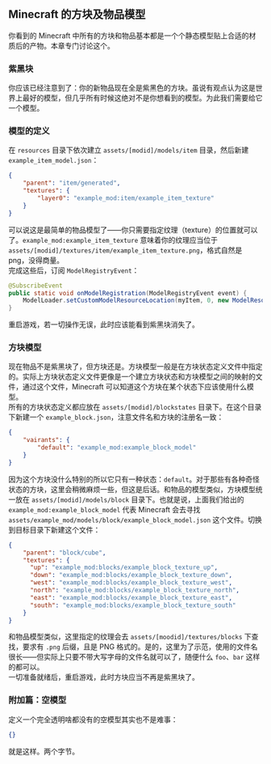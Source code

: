 ## Minecraft 的方块及物品模型

你看到的 Minecraft 中所有的方块和物品基本都是一个个静态模型贴上合适的材质后的产物。本章专门讨论这个。

### 紫黑块

你应该已经注意到了：你的新物品现在全是紫黑色的方块。虽说有观点认为这是世界上最好的模型，但几乎所有时候这绝对不是你想看到的模型。为此我们需要给它一个模型。

### 模型的定义

在 `resources` 目录下依次建立 `assets/[modid]/models/item` 目录，然后新建 `example_item_model.json`：

```json
{
	"parent": "item/generated",
	"textures": {
		"layer0": "example_mod:item/example_item_texture"
	}
}
```

可以说这是最简单的物品模型了——你只需要指定纹理（texture）的位置就可以了。`example_mod:example_item_texture` 意味着你的纹理应当位于 `assets/[modid]/textures/item/example_item_texture.png`，格式自然是 png，没得商量。  
完成这些后，订阅 `ModelRegistryEvent`：

```java
@SubscribeEvent
public static void onModelRegistration(ModelRegistryEvent event) {
    ModelLoader.setCustomModelResourceLocation(myItem, 0, new ModelResourceLocation(new ResourceLocation("example_mod", "example_item_model"), "inventory"));
}
```

重启游戏，若一切操作无误，此时应该能看到紫黑块消失了。

### 方块模型

现在物品不是紫黑块了，但方块还是。方块模型一般是在方块状态定义文件中指定的。实际上方块状态定义文件更像是一个建立方块状态和方块模型之间的映射的文件，通过这个文件，Minecraft 可以知道这个方块在某个状态下应该使用什么模型。  
所有的方块状态定义都应放在 `assets/[modid]/blockstates` 目录下。在这个目录下新建一个 `example_block.json`，注意文件名和方块的注册名一致：

```json
{
	"vairants": {
		"default": "example_mod:example_block_model"
	}
}
```

因为这个方块没什么特别的所以它只有一种状态：`default`。对于那些有各种奇怪状态的方块，这里会稍微麻烦一些，但这是后话。和物品的模型类似，方块模型统一放在 `assets/[modid]/models/block` 目录下。也就是说，上面我们给出的 `example_mod:example_block_model` 代表 Minecraft 会去寻找 `assets/example_mod/models/block/example_block_model.json` 这个文件。切换到目标目录下新建这个文件：

```json
{
	"parent": "block/cube",
    "textures": {
      "up": "example_mod:blocks/example_block_texture_up",
      "down": "example_mod:blocks/example_block_texture_down",
      "west": "example_mod:blocks/example_block_texture_west",
      "north": "example_mod:blocks/example_block_texture_north",
      "east": "example_mod:blocks/example_block_texture_east",
      "south": "example_mod:blocks/example_block_texture_south"
    }
}
```

和物品模型类似，这里指定的纹理会去 `assets/[moodid]/textures/blocks` 下查找，要求有 `.png` 后缀，且是 PNG 格式的。是的，这里为了示范，使用的文件名很长——但实际上只要不带大写字母的文件名就可以了，随便什么 `foo`、`bar` 这样的都可以。  
一切准备就绪后，重启游戏，此时方块应当不再是紫黑块了。

### 附加篇：空模型
定义一个完全透明啥都没有的空模型其实也不是难事：

```json
{}
```

就是这样。两个字节。
